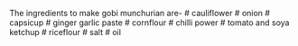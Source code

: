 The ingredients to make gobi munchurian are-
	# cauliflower
	# onion
	# capsicup 
	# ginger garlic paste
	# cornflour
	# chilli power
	# tomato and soya ketchup
	# riceflour
	# salt
	# oil
